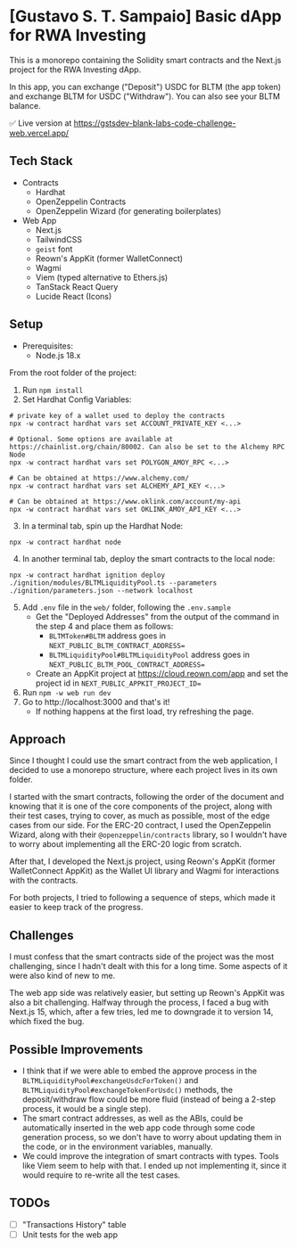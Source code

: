 # [Gustavo S. T. Sampaio] Basic dApp for RWA Investing

This is a monorepo containing the Solidity smart contracts and the Next.js project for the RWA Investing dApp.

In this app, you can exchange ("Deposit") USDC for BLTM (the app token) and exchange BLTM for USDC ("Withdraw"). You can also see your BLTM balance.

✅ Live version at https://gstsdev-blank-labs-code-challenge-web.vercel.app/

## Tech Stack

- Contracts
  * Hardhat
  * OpenZeppelin Contracts
  * OpenZeppelin Wizard (for generating boilerplates)
- Web App
  * Next.js
  * TailwindCSS
  * `geist` font
  * Reown's AppKit (former WalletConnect)
  * Wagmi
  * Viem (typed alternative to Ethers.js)
  * TanStack React Query
  * Lucide React (Icons)

## Setup

- Prerequisites:
  * Node.js 18.x

From the root folder of the project:

1. Run `npm install`
2. Set Hardhat Config Variables:
```shell
# private key of a wallet used to deploy the contracts
npx -w contract hardhat vars set ACCOUNT_PRIVATE_KEY <...>

# Optional. Some options are available at https://chainlist.org/chain/80002. Can also be set to the Alchemy RPC Node
npx -w contract hardhat vars set POLYGON_AMOY_RPC <...>

# Can be obtained at https://www.alchemy.com/
npx -w contract hardhat vars set ALCHEMY_API_KEY <...>

# Can be obtained at https://www.oklink.com/account/my-api
npx -w contract hardhat vars set OKLINK_AMOY_API_KEY <...>
```
3. In a terminal tab, spin up the Hardhat Node:
```shell
npx -w contract hardhat node
```
4. In another terminal tab, deploy the smart contracts to the local node:
```shell
npx -w contract hardhat ignition deploy ./ignition/modules/BLTMLiquidityPool.ts --parameters ./ignition/parameters.json --network localhost
```
5. Add `.env` file in the `web/` folder, following the `.env.sample`
    - Get the "Deployed Addresses" from the output of the command in the step 4 and place them as follows:
      * `BLTMToken#BLTM` address goes in `NEXT_PUBLIC_BLTM_CONTRACT_ADDRESS=`
      * `BLTMLiquidityPool#BLTMLiquidityPool` address goes in `NEXT_PUBLIC_BLTM_POOL_CONTRACT_ADDRESS=`
    - Create an AppKit project at https://cloud.reown.com/app and set the project id in `NEXT_PUBLIC_APPKIT_PROJECT_ID=`
6. Run `npm -w web run dev`
7. Go to http://localhost:3000 and that's it!
   - If nothing happens at the first load, try refreshing the page.

## Approach

Since I thought I could use the smart contract from the web application, I decided to use a monorepo structure, where each project lives in its own folder.

I started with the smart contracts, following the order of the document and knowing that it is one of the core components of the project, along with their test cases, trying to cover, as much as possible, most of the edge cases from our side. For the ERC-20 contract, I used the OpenZeppelin Wizard, along with their `@openzeppelin/contracts` library, so I wouldn't have to worry about implementing all the ERC-20 logic from scratch.

After that, I developed the Next.js project, using Reown's AppKit (former WalletConnect AppKit) as the Wallet UI library and Wagmi for interactions with the contracts.

For both projects, I tried to following a sequence of steps, which made it easier to keep track of the progress.

## Challenges

I must confess that the smart contracts side of the project was the most challenging, since I hadn't dealt with this for a long time. Some aspects of it were also kind of new to me.

The web app side was relatively easier, but setting up Reown's AppKit was also a bit challenging. Halfway through the process, I faced a bug with Next.js 15, which, after a few tries, led me to downgrade it to version 14, which fixed the bug.

## Possible Improvements

- I think that if we were able to embed the approve process in the `BLTMLiquidityPool#exchangeUsdcForToken()` and `BLTMLiquidityPool#exchangeTokenForUsdc()` methods, the deposit/withdraw flow could be more fluid (instead of being a 2-step process, it would be a single step).
- The smart contract addresses, as well as the ABIs, could be automatically inserted in the web app code through some code generation process, so we don't have to worry about updating them in the code, or in the environment variables, manually.
- We could improve the integration of smart contracts with types. Tools like Viem seem to help with that. I ended up not implementing it, since it would require to re-write all the test cases.

## TODOs


- [ ] "Transactions History" table
- [ ] Unit tests for the web app
